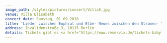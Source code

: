 ```yaml
---
image_path: /styles/pictures/concert/VillaE.jpg
venue: Villa Elisabeth
concert_date: Samstag, 01.09.2018
title: 'Lieder zwischen Euphrat und Elbe- Neues zwischen den Strömen- Teil II - feat. MAias Alyamani'
address: Invalidenstraße 3, 10115 Berlin
details: Tickets gibt es <a href="https://www.reservix.de/tickets-babylon-orchestra-presents-turkish-folk-music-revisited-zwischen-euphrat-und-elbe-neues-zwischen-den-stroemen-in-berlin-villa-elisabeth-am-1-9-2018/e1249760"> hier </a>
---
```

